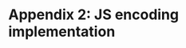 <!-- meh -->
<script src='https://cdnjs.cloudflare.com/ajax/libs/paper.js/0.12.2/paper-full.min.js'></script>

<canvas id="myCanvas" resize></canvas>

 

# Appendix 2: JS encoding implementation

<script type="text/javascript">
window.onload = function() {
	paper.setup('myCanvas');
	with (paper) {
		var path = new Path();
		path.strokeColor = 'black';
		var start = new Point(100, 100);
		path.moveTo(start);
		path.lineTo(start.add([ 200, -50 ]));
		view.draw();
	}
}
</script>
